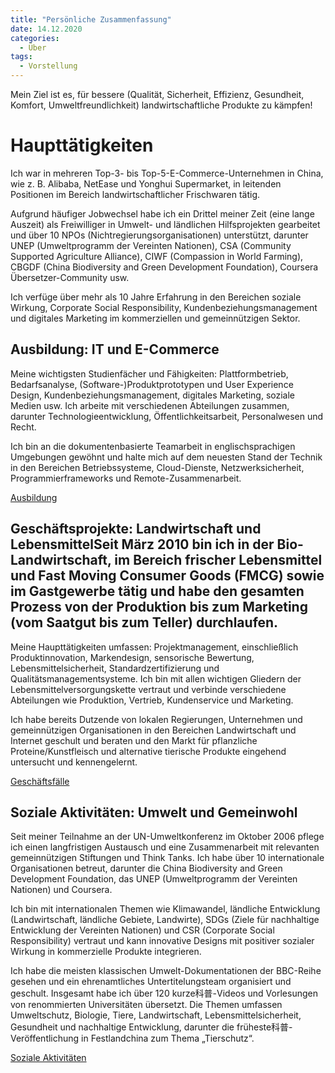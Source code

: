 ```yaml
---
title: "Persönliche Zusammenfassung"
date: 14.12.2020
categories:
  - Über
tags:
  - Vorstellung
---
```


Mein Ziel ist es, für bessere (Qualität, Sicherheit, Effizienz, Gesundheit, Komfort, Umweltfreundlichkeit) landwirtschaftliche Produkte zu kämpfen!

# Haupttätigkeiten

Ich war in mehreren Top-3- bis Top-5-E-Commerce-Unternehmen in China, wie z. B. Alibaba, NetEase und Yonghui Supermarket, in leitenden Positionen im Bereich landwirtschaftlicher Frischwaren tätig.

Aufgrund häufiger Jobwechsel habe ich ein Drittel meiner Zeit (eine lange Auszeit) als Freiwilliger in Umwelt- und ländlichen Hilfsprojekten gearbeitet und über 10 NPOs (Nichtregierungsorganisationen) unterstützt, darunter UNEP (Umweltprogramm der Vereinten Nationen), CSA (Community Supported Agriculture Alliance), CIWF (Compassion in World Farming), CBGDF (China Biodiversity and Green Development Foundation), Coursera Übersetzer-Community usw.

Ich verfüge über mehr als 10 Jahre Erfahrung in den Bereichen soziale Wirkung, Corporate Social Responsibility, Kundenbeziehungsmanagement und digitales Marketing im kommerziellen und gemeinnützigen Sektor.


## Ausbildung: IT und E-Commerce

Meine wichtigsten Studienfächer und Fähigkeiten: Plattformbetrieb, Bedarfsanalyse, (Software-)Produktprototypen und User Experience Design, Kundenbeziehungsmanagement, digitales Marketing, soziale Medien usw.  Ich arbeite mit verschiedenen Abteilungen zusammen, darunter Technologieentwicklung, Öffentlichkeitsarbeit, Personalwesen und Recht.

Ich bin an die dokumentenbasierte Teamarbeit in englischsprachigen Umgebungen gewöhnt und halte mich auf dem neuesten Stand der Technik in den Bereichen Betriebssysteme, Cloud-Dienste, Netzwerksicherheit, Programmierframeworks und Remote-Zusammenarbeit.

[Ausbildung](education-training.md)

## Geschäftsprojekte: Landwirtschaft und LebensmittelSeit März 2010 bin ich in der Bio-Landwirtschaft, im Bereich frischer Lebensmittel und Fast Moving Consumer Goods (FMCG) sowie im Gastgewerbe tätig und habe den gesamten Prozess von der Produktion bis zum Marketing (vom Saatgut bis zum Teller) durchlaufen.

Meine Haupttätigkeiten umfassen: Projektmanagement, einschließlich Produktinnovation, Markendesign, sensorische Bewertung, Lebensmittelsicherheit, Standardzertifizierung und Qualitätsmanagementsysteme. Ich bin mit allen wichtigen Gliedern der Lebensmittelversorgungskette vertraut und verbinde verschiedene Abteilungen wie Produktion, Vertrieb, Kundenservice und Marketing.

Ich habe bereits Dutzende von lokalen Regierungen, Unternehmen und gemeinnützigen Organisationen in den Bereichen Landwirtschaft und Internet geschult und beraten und den Markt für pflanzliche Proteine/Kunstfleisch und alternative tierische Produkte eingehend untersucht und kennengelernt.

[Geschäftsfälle](cases-business.md)

## Soziale Aktivitäten: Umwelt und Gemeinwohl

Seit meiner Teilnahme an der UN-Umweltkonferenz im Oktober 2006 pflege ich einen langfristigen Austausch und eine Zusammenarbeit mit relevanten gemeinnützigen Stiftungen und Think Tanks. Ich habe über 10 internationale Organisationen betreut, darunter die China Biodiversity and Green Development Foundation, das UNEP (Umweltprogramm der Vereinten Nationen) und Coursera.

Ich bin mit internationalen Themen wie Klimawandel, ländliche Entwicklung (Landwirtschaft, ländliche Gebiete, Landwirte), SDGs (Ziele für nachhaltige Entwicklung der Vereinten Nationen) und CSR (Corporate Social Responsibility) vertraut und kann innovative Designs mit positiver sozialer Wirkung in kommerzielle Produkte integrieren.

Ich habe die meisten klassischen Umwelt-Dokumentationen der BBC-Reihe gesehen und ein ehrenamtliches Untertitelungsteam organisiert und geschult. Insgesamt habe ich über 120 kurze科普-Videos und Vorlesungen von renommierten Universitäten übersetzt. Die Themen umfassen Umweltschutz, Biologie, Tiere, Landwirtschaft, Lebensmittelsicherheit, Gesundheit und nachhaltige Entwicklung, darunter die früheste科普-Veröffentlichung in Festlandchina zum Thema „Tierschutz“.

[Soziale Aktivitäten](cases-social-works.md)